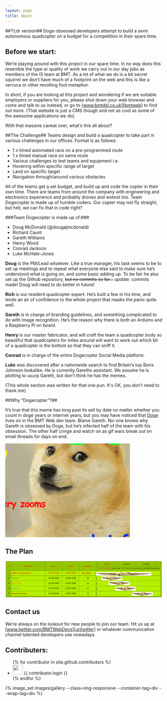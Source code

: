 ```yaml
---
layout: page
title: About
---
```


##Tl;dr version##
Doge obsessed developers attempt to build a semi autonomous quadcopter on a budget for a competition in their spare time.

Before we start:
--
We’re playing around with this project in our spare time. In no way does this resemble the type or quality of work we carry out in our day jobs as members of the IS team at BMT. As a lot of what we do is a bit secret squirrel we don’t have much of a footprint on the web and this is like a verruca or other revolting foot metaphor.

In short, if you are looking at this project and wondering if we are suitable employers or suppliers for you, please shut down your web browser and come and talk to us instead, or go to [www.bmtdsl.co.uk][bmtweb] to find out more. (That website is just a CMS though and not as cool as some of the awesome applications we do).

[bmtweb]: http://www.bmtdsl.co.uk

With that massive caveat over, what’s this all about?


##The Challenge##
Teams design and build a quadcopter to take part in various challenges in our offices. Format is as follows:

-	1 x timed automated race on a pre-programmed route
-	1 x timed manual race on same route
-	Various challenges to test teams and equipment i.e. 
- Hovering within specific range of target 
-	Land on specific target 
-	Navigation through/around various obstacles 

All of the teams get a set budget, and build up and code the copter in their own time. There are teams from around the company with engineering and electronics experience and probably drones and wotnot too. Team Dogecopter is made up of humble coders. Our copter may not fly straight, but hell, we can fix that in code right?


###Team Dogecopter is made up of:###

- Doug McDonald (@dougajmcdonald)
- Richard Caunt
- Gareth Williams
- Henry Wood
- Conrad Jackson
- Luke McHale-Jones

**Doug** is the PM/Lead whatever. Like a true manager, his task seems to be to set up meetings and to repeat what everyone else said to make sure he’s understood what is going on, and some basic adding up. To be fair he also set up the Github repository, <del>but no commits so far...</del> *update:* commits made! Doug will need to do better in future!

**Rich** is our resident quadcopter expert. He’s built a few in his time, and lends an air of confidence to the whole project that masks the panic quite well.

**Gareth** is in charge of branding guidelines, and something complicated to do with image recognition. He’s the reason why there is both an Arduino and a Raspberry Pi on board.

**Henry** is our master fabricator, and will craft the team a quadcopter body so beautiful that quadcopters for miles around will want to work out which bit of a quadcopter is the bottom so that they can sniff it.

**Conrad** is in charge of the entire Dogecopter Social Media platform. 

**Luke** was discovered after a nationwide search to find Britain’s top Boris Johnson lookalike. He is currently Gareths assistant. We assume he is plotting to usurp Gareth, but don’t think he has the memes. 

(This whole section was written for that one pun. It's OK, you don't need to thank me)

##Why “Dogecopter”?##

It’s true that this meme has long past its sell by date no matter whether you count in doge years or internet years, but you may have noticed that [Doge][urldoge] lives on in the BMT Web dev team. Blame Gareth. No-one knows why Gareth is obsessed by Doge, but he’s infected half of the team with his obsession. The other half cringe and watch on as gif wars break out on email threads for days on end. 

![Many doge](images/gallery/doge-so-gif.gif "So gif")

[urldoge]: http://knowyourmeme.com/memes/doge

## The Plan 


![Wow Gantt](images/gallery/gant.png "Gannt")

Contact us
--
We’re always on the lookout for new people to join our team. Hit us up at [www.twitter.com/BMTWebDevs][urltwitter] or whatever communication channel talented developers use nowadays.

[urltwitter]: https://www.twitter.com/BMTWebDevs

Contributers:
--
<ul>
{% for contributor in site.github.contributors %}
  <li>
    <img src="{{ contributor.avatar_url }}" width="32" height="32" /> {{ contributor.login }}
  </li>
{% endfor %}
</ul>

{% image_set images/gallery --class=img-responsive --container-tag=div --wrap-tag=div %}


